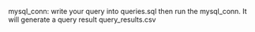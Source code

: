 mysql_conn: write your query into queries.sql then run the mysql_conn. 
It will generate a query result query_results.csv 
